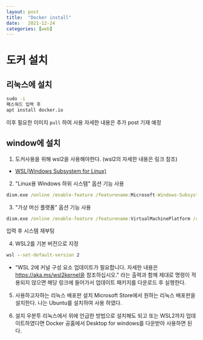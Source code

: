 ```yaml
---
layout: post
title:  "Docker install"
date:   2021-12-24
categories: [web]
---
```

# 도커 설치

## 리눅스에 설치

```cmd
sudo -i
패스워드 입력 후
apt install docker.io
```
이후 필요한 이미지 `pull` 하여 사용 자세한 내용은 추가 post 기재 예정

## window에 설치

1. 도커사용을 위해 wsl2을 사용해야한다. (wsl2의 자세한 내용은 링크 참조)
- [WSL(Windows Subsystem for Linux)](https://docs.microsoft.com/ko-kr/windows/wsl/compare-versions#wsl-2-architecture)

2. "Linux용 Windows 하위 시스템" 옵션 기능 사용

```cmd
dism.exe /online /enable-feature /featurename:Microsoft-Windows-Subsystem-Linux /all /norestart
```

3. "가상 머신 플랫폼" 옵션 기능 사용

```cmd
dism.exe /online /enable-feature /featurename:VirtualMachinePlatform /all /norestart
```
입력 후 시스템 재부팅

4. WSL2를 기본 버전으로 지정

```cmd
wsl --set-default-version 2
```
- "WSL 2에 커널 구성 요소 업데이트가 필요합니다. 자세한 내용은 https://aka.ms/wsl2kernel을 참조하십시오." 라는 출력과 함께 제대로 명령이 적용되지 않으면 해당 링크에 들어가서 업데이트 패키지를 다운로드 후 실행한다.

5. 사용하고자하는 리눅스 배포판 설치
Microsoft Store에서 원하는 리눅스 배포판을 설치한다. 
나는 Ubuntu를 설치하여 사용 하였다.

6. 설치
우분투 리눅스에서 위에 언급한 방법으로 설치해도 되고 또는 WSL2까지 업데이트하였다면 Docker 공홈에서 Desktop for windows를 다운받아 사용하면 된다.
